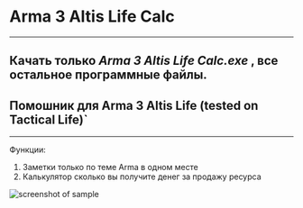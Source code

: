 # Arma 3 Altis Life Calc
------------------------------------------------
## Качать только ***Arma 3 Altis Life Calc.exe*** , все остальное программные файлы.
## Помошник для Arma 3 Altis Life (tested on Tactical Life)`
-----------------------------------------
Функции:
1. Заметки только по теме Arma в одном месте
2. Калькулятор сколько вы получите денег за продажу ресурса


![screenshot of sample](https://cdn.cloudflare.steamstatic.com/steam/apps/107410/capsule_616x353.jpg?t=1608211055)
